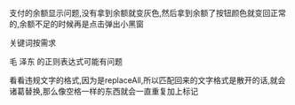 支付的余额显示问题,没有拿到余额就变灰色,然后拿到余额了按钮颜色就变回正常的,余额不足的时候再是点击弹出小黑窗

关键词按需求

毛 泽东 的正则表达式可能有问题


看看违规文字的格式,因为是replaceAll,所以匹配回来的文字格式是散开的话,就会诸葛替换,那么像空格一样的东西就会一直重复加上标记